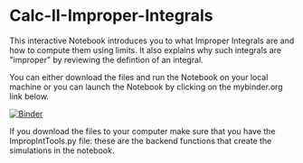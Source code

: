 # Calc-II-Improper-Integrals
This interactive Notebook introduces you to what Improper Integrals are and how to compute them using limits. It also explains why such integrals are "improper" by reviewing the defintion of an integral. 

You can either download the files and run the Notebook on your local machine or you can launch the Notebook by clicking on the mybinder.org link below.

[![Binder](http://mybinder.org/badge.svg)](http://mybinder.org:/repo/kmcquighan/calc-ii-improper-integrals)

If you download the files to your computer make sure that you have the ImpropIntTools.py file: these are the backend functions that create the simulations in the notebook.
